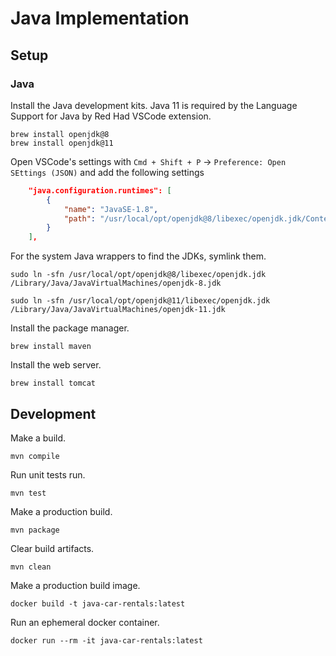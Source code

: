 # Java Implementation

## Setup

### Java

Install the Java development kits. Java 11 is required by the Language Support for Java by Red Had VSCode extension.

    brew install openjdk@8
    brew install openjdk@11

Open VSCode's settings with `Cmd + Shift + P` → `Preference: Open SEttings (JSON)` and add the following settings

```json
    "java.configuration.runtimes": [
        {
            "name": "JavaSE-1.8",
            "path": "/usr/local/opt/openjdk@8/libexec/openjdk.jdk/Contents/Home",
        }
    ],
```

For the system Java wrappers to find the JDKs, symlink them.

    sudo ln -sfn /usr/local/opt/openjdk@8/libexec/openjdk.jdk /Library/Java/JavaVirtualMachines/openjdk-8.jdk

    sudo ln -sfn /usr/local/opt/openjdk@11/libexec/openjdk.jdk /Library/Java/JavaVirtualMachines/openjdk-11.jdk



Install the package manager.

    brew install maven

Install the web server.

    brew install tomcat
## Development
Make a build.

    mvn compile

Run unit tests run.

    mvn test

Make a production build.

    mvn package

Clear build artifacts.

    mvn clean

Make a production build image.

    docker build -t java-car-rentals:latest

Run an ephemeral docker container.

    docker run --rm -it java-car-rentals:latest
